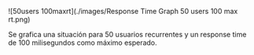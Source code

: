 ![50users 100maxrt](./images/Response Time Graph 50 users 100 max rt.png)

Se grafica una situación para 50 usuarios recurrentes y un response time de 100 milisegundos como máximo esperado.
